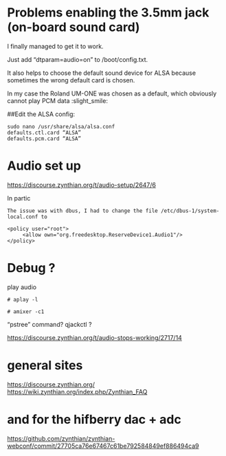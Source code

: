 
# Problems enabling the 3.5mm jack (on-board sound card)
I finally managed to get it to work.

Just add “dtparam=audio=on” to /boot/config.txt. 

It also helps to choose the default sound device for ALSA because sometimes the wrong default card is chosen. 

In my case the Roland UM-ONE was chosen as a default, which obviously cannot play PCM data :slight_smile:

##Edit the ALSA config:
```
sudo nano /usr/share/alsa/alsa.conf
defaults.ctl.card “ALSA”
defaults.pcm.card “ALSA”
```

# Audio set up

https://discourse.zynthian.org/t/audio-setup/2647/6  

In partic  
```
The issue was with dbus, I had to change the file /etc/dbus-1/system-local.conf to

<policy user="root">
     <allow own="org.freedesktop.ReserveDevice1.Audio1"/>
</policy>
```

# Debug ?

play audio
```
# aplay -l

# amixer -c1
```

“pstree” command?
qjackctl ?

https://discourse.zynthian.org/t/audio-stops-working/2717/14

# general sites
https://discourse.zynthian.org/
https://wiki.zynthian.org/index.php/Zynthian_FAQ



# and for the hifberry dac + adc

https://github.com/zynthian/zynthian-webconf/commit/27705ca76e67467c61be792584849ef886494ca9

